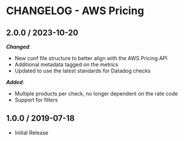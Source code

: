 # CHANGELOG - AWS Pricing

## 2.0.0 / 2023-10-20

***Changed***:

* New conf file structure to better align with the AWS Pricing API
* Additional metadata tagged on the metrics
* Updated to use the latest standards for Datadog checks

***Added***:

* Multiple products per check, no longer dependent on the rate code
* Support for filters

## 1.0.0 / 2019-07-18

* Initial Release
